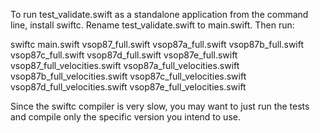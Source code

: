 To run test_validate.swift as a standalone application from the command line, install swiftc.  Rename test_validate.swift
to main.swift. Then run:

swiftc main.swift vsop87_full.swift vsop87a_full.swift vsop87b_full.swift vsop87c_full.swift vsop87d_full.swift vsop87e_full.swift vsop87_full_velocities.swift vsop87a_full_velocities.swift vsop87b_full_velocities.swift vsop87c_full_velocities.swift vsop87d_full_velocities.swift vsop87e_full_velocities.swift 

Since the swiftc compiler is very slow, you may want to just run the tests and compile only the specific version you intend to use.